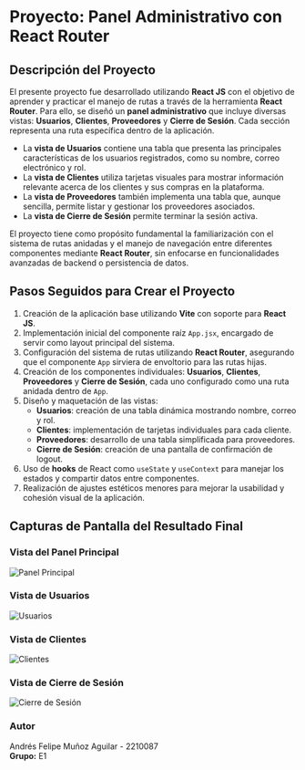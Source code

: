 # Proyecto: Panel Administrativo con React Router

## Descripción del Proyecto

El presente proyecto fue desarrollado utilizando **React JS** con el objetivo de aprender y practicar el manejo de rutas a través de la herramienta **React Router**. Para ello, se diseñó un **panel administrativo** que incluye diversas vistas: **Usuarios**, **Clientes**, **Proveedores** y **Cierre de Sesión**. Cada sección representa una ruta específica dentro de la aplicación.

- La **vista de Usuarios** contiene una tabla que presenta las principales características de los usuarios registrados, como su nombre, correo electrónico y rol.
- La **vista de Clientes** utiliza tarjetas visuales para mostrar información relevante acerca de los clientes y sus compras en la plataforma.
- La **vista de Proveedores** también implementa una tabla que, aunque sencilla, permite listar y gestionar los proveedores asociados.
- La **vista de Cierre de Sesión** permite terminar la sesión activa.

El proyecto tiene como propósito fundamental la familiarización con el sistema de rutas anidadas y el manejo de navegación entre diferentes componentes mediante **React Router**, sin enfocarse en funcionalidades avanzadas de backend o persistencia de datos.

## Pasos Seguidos para Crear el Proyecto

1. Creación de la aplicación base utilizando **Vite** con soporte para **React JS**.
2. Implementación inicial del componente raíz `App.jsx`, encargado de servir como layout principal del sistema.
3. Configuración del sistema de rutas utilizando **React Router**, asegurando que el componente `App` sirviera de envoltorio para las rutas hijas.
4. Creación de los componentes individuales: **Usuarios**, **Clientes**, **Proveedores** y **Cierre de Sesión**, cada uno configurado como una ruta anidada dentro de `App`.
5. Diseño y maquetación de las vistas:
   - **Usuarios**: creación de una tabla dinámica mostrando nombre, correo y rol.
   - **Clientes**: implementación de tarjetas individuales para cada cliente.
   - **Proveedores**: desarrollo de una tabla simplificada para proveedores.
   - **Cierre de Sesión**: creación de una pantalla de confirmación de logout.
6. Uso de **hooks** de React como `useState` y `useContext` para manejar los estados y compartir datos entre componentes.
7. Realización de ajustes estéticos menores para mejorar la usabilidad y cohesión visual de la aplicación.

## Capturas de Pantalla del Resultado Final

### Vista del Panel Principal
![Panel Principal](https://github.com/user-attachments/assets/7711ef66-35e9-4f67-9f3d-b5fbf3d28b71)

### Vista de Usuarios
![Usuarios](https://via.placeholder.com/800x400.png?text=Vista+de+Usuarios)

### Vista de Clientes
![Clientes](https://via.placeholder.com/800x400.png?text=Vista+de+Clientes)

### Vista de Cierre de Sesión
![Cierre de Sesión](https://via.placeholder.com/800x400.png?text=Cierre+de+Sesion)

### Autor
Andrés Felipe Muñoz Aguilar - 2210087 <br/>
**Grupo:** E1

